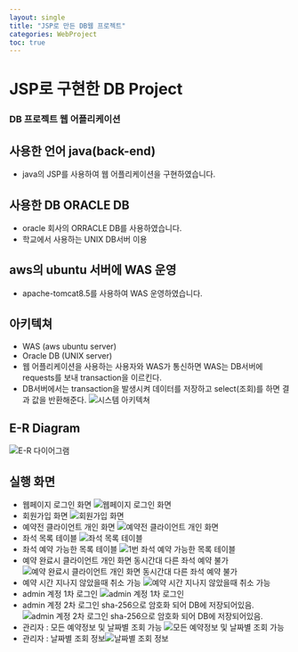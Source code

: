```yaml
---
layout: single
title: "JSP로 만든 DB웹 프로젝트"
categories: WebProject
toc: true
---
```

# JSP로 구현한 DB Project
### DB 프로젝트 웹 어플리케이션
## 사용한 언어 java(back-end)
- java의 JSP를 사용하여 웹 어플리케이션을 구현하였습니다.

## 사용한 DB ORACLE DB
- oracle 회사의 ORRACLE DB를 사용하였습니다.
- 학교에서 사용하는 UNIX DB서버 이용

## aws의 ubuntu 서버에 WAS 운영
- apache-tomcat8.5를 사용하여 WAS 운영하였습니다.

## 아키텍쳐
- WAS (aws ubuntu server)
- Oracle DB (UNIX server)
- 웹 어플리케이션을 사용하는 사용자와 WAS가 통신하면 WAS는 DB서버에 requests를 보내 transaction을 이르킨다.
- DB서버에서는 transaction을 발생시켜 데이터를 저장하고 select(조회)를 하면 결과 값을 반환해준다.
![시스템 아키텍쳐](https://github.com/hanmin0512/my_project/assets/37041208/a7e95c6b-2387-47aa-a886-7c775393c6dd)

## E-R Diagram

![E-R 다이어그램](https://github.com/hanmin0512/my_project/assets/37041208/1aaf53c7-daa3-4e72-9635-9d0c5a73660a)

## 실행 화면
- 웹페이지 로그인 화면 ![웹페이지 로그인 화면](https://github.com/hanmin0512/my_project/assets/37041208/0f31c5e0-ef8d-44dc-b9ef-acf2c5f21fc6)
- 회원가입 화면 ![회원가입 화면](https://github.com/hanmin0512/my_project/assets/37041208/fbdd83a7-e319-4ea5-ab25-76fdf821c8bc)
- 예약전 클라이언트 개인 화면 ![예약전 클라이언트 개인 화면](https://github.com/hanmin0512/my_project/assets/37041208/5dfe4db9-87b5-4bc7-8b20-cbb283ad5d65)
- 좌석 목록 테이블 ![좌석 목록 테이블](https://github.com/hanmin0512/my_project/assets/37041208/0766d2c2-4efc-4dce-8747-31bdf69a03ef)
- 좌석 예약 가능한 목록 테이블 ![1번 좌석 예약 가능한 목록 테이블](https://github.com/hanmin0512/my_project/assets/37041208/212c9439-61b8-48e7-b0ef-a334d4b5a368)
- 예약 완료시 클라이언트 개인 화면 동시간대 다른 좌석 예약 불가 ![예약 완료시 클라이언트 개인 화면 동시간대 다른 좌석 예약 불가](https://github.com/hanmin0512/my_project/assets/37041208/184f67b5-a530-46b3-b084-13367bec3db3)
- 예약 시간 지나지 않았을때 취소 가능 ![예약 시간 지나지 않았을때 취소 가능](https://github.com/hanmin0512/my_project/assets/37041208/2f282013-88c5-4c63-9721-ac764e2bc1cd)
- admin 계정 1차 로그인 ![admin 계정 1차 로그인](https://github.com/hanmin0512/my_project/assets/37041208/5de00c02-eafe-4f75-a048-b12989c9de4d)
- admin 계정 2차 로그인 sha-256으로 암호화 되어 DB에 저장되어있음. ![admin 계정 2차 로그인 sha-256으로 암호화 되어 DB에 저장되어있음.](https://github.com/hanmin0512/my_project/assets/37041208/85bf8b2e-b963-4d46-b7a6-baebd7386081)
- 관리자 : 모든 예약정보 및 날짜별 조회 가능 ![모든 예약정보 및 날짜별 조회 가능](https://github.com/hanmin0512/my_project/assets/37041208/7c40681b-9b56-4dd9-9eb1-91553887fd39)
- 관리자 : 날짜별 조회 정보![날짜별 조회 정보](https://github.com/hanmin0512/my_project/assets/37041208/b34d0e10-3479-4599-b039-b644bc2b9631)







